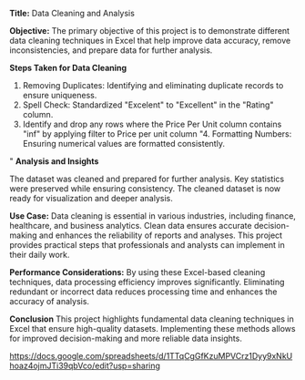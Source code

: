 **Title:** Data Cleaning and Analysis

**Objective:** The primary objective of this project is to demonstrate different data cleaning techniques in Excel that help improve data accuracy, remove inconsistencies, and prepare data for further analysis.

**Steps Taken for Data Cleaning**

1. Removing Duplicates: Identifying and eliminating duplicate records to ensure uniqueness.
2. Spell Check: Standardized "Excelent" to "Excellent" in the "Rating" column.
3. Identify and drop any rows where the Price Per Unit column contains "inf" by applying filter to Price per unit column
"4. Formatting Numbers: Ensuring numerical values are formatted consistently.

"
**Analysis and Insights**

The dataset was cleaned and prepared for further analysis.
Key statistics were preserved while ensuring consistency.
The cleaned dataset is now ready for visualization and deeper analysis.

**Use Case:**  Data cleaning is essential in various industries, including finance, healthcare, and business analytics. Clean data ensures accurate decision-making and enhances the reliability of reports and analyses. This project provides practical steps that professionals and analysts can implement in their daily work.

**Performance Considerations:** By using these Excel-based cleaning techniques, data processing efficiency improves significantly. Eliminating redundant or incorrect data reduces processing time and enhances the accuracy of analysis.

**Conclusion** This project highlights fundamental data cleaning techniques in Excel that ensure high-quality datasets. Implementing these methods allows for improved decision-making and more reliable data insights.

https://docs.google.com/spreadsheets/d/1TTqCgGfKzuMPVCrz1Dyy9xNkUhoaz4ojmJTi39qbVco/edit?usp=sharing
